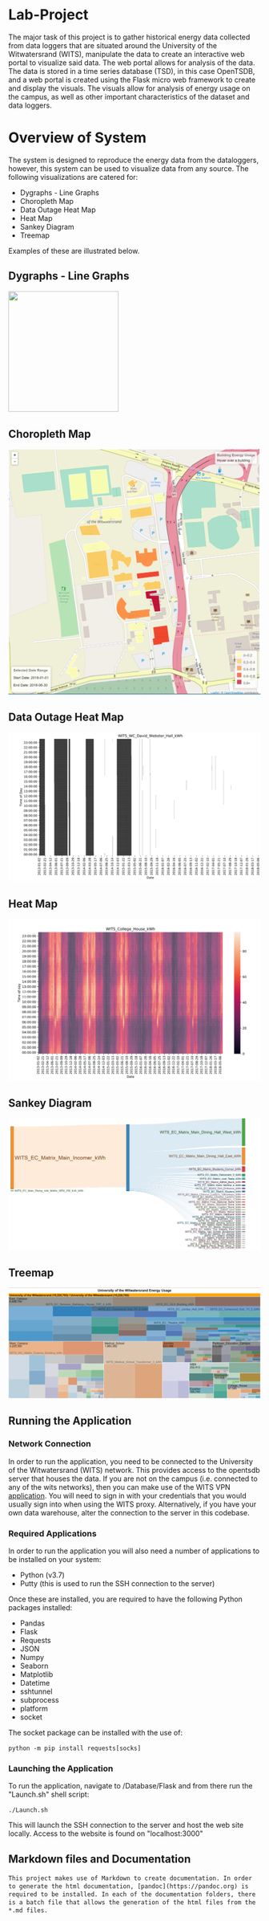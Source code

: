 # Lab-Project

The major task of this project is to gather historical energy data collected from data loggers that are situated around the University of the Witwatersrand (WITS), manipulate the data to create an interactive web portal to visualize said data. The web portal allows for analysis of the data. The data is stored in a time series database (TSD), in this case OpenTSDB, and a web portal is created using the Flask micro web framework to create and display the visuals. The visuals allow for analysis of energy usage on the campus, as well as other important characteristics of the dataset and data loggers.

# Overview of System

The system is designed to reproduce the energy data from the dataloggers, however, this system can be used to visualize data from any source.
The following visualizations are catered for:

* Dygraphs - Line Graphs
* Choropleth Map
* Data Outage Heat Map
* Heat Map
* Sankey Diagram
* Treemap

Examples of these are illustrated below.

## Dygraphs - Line Graphs

<p>
    <img src="https://github.com/tintin305/Lab-Project/blob/master/Administration_Documents/Poster_Template/Feathergraphics/DygraphsSunisideResidence.png" width="220" height="240" />
</p>
<!-- ![Sunniside Residence](\Administration_Documents\Poster_Template\FeatherGraphics\DygraphsSunisideResidence.png?raw=true "Sunniside Residence") -->

## Choropleth Map

![Sunniside Residence](\Administration_Documents\Poster_Template\FeatherGraphics\ChoroplethMap.png)

## Data Outage Heat Map

![Sunniside Residence](\Administration_Documents\Poster_Template\FeatherGraphics\DataOutageDavidWebster.png)

## Heat Map

![Sunniside Residence](\Administration_Documents\Poster_Template\FeatherGraphics\HeatMapCollegeHouse.png)

## Sankey Diagram

![Sunniside Residence](\Administration_Documents\Poster_Template\FeatherGraphics\SankeyMatrix.png)

## Treemap

![Sunniside Residence](\Administration_Documents\Poster_Template\FeatherGraphics\Treemap.png)

## Running the Application

### Network Connection

In order to run the application, you need to be connected to the University of the Witwatersrand (WITS) network. This provides access to the opentsdb server that houses the data.
If you are not on the campus (i.e. connected to any of the wits networks), then you can make use of the WITS VPN [application](https://www.wits.ac.za/access/). 
You will need to sign in with your credentials that you would usually sign into when using the WITS proxy.
Alternatively, if you have your own data warehouse, alter the connection to the server in this codebase.

### Required Applications

In order to run the application you will also need a number of applications to be installed on your system:

* Python (v3.7)
* Putty (this is used to run the SSH connection to the server)

Once these are installed, you are required to have the following Python packages installed:

  * Pandas
  * Flask
  * Requests
  * JSON
  * Numpy
  * Seaborn
  * Matplotlib
  * Datetime
  * sshtunnel
  * subprocess
  * platform
  * socket

The socket package can be installed with the use of:

    python -m pip install requests[socks]

### Launching the Application

To run the application, navigate to /Database/Flask and from there run the "Launch.sh" shell script:

    ./Launch.sh

This will launch the SSH connection to the server and host the web site locally.
Access to the website is found on "localhost:3000"

## Markdown files and Documentation

    This project makes use of Markdown to create documentation. In order to generate the html documentation, [pandoc](https://pandoc.org) is required to be installed. In each of the documentation folders, there is a batch file that allows the generation of the html files from the *.md files.